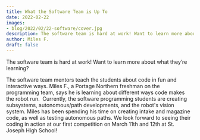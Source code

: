 ```yaml
---
title: What the Software Team is Up To
date: 2022-02-22
images:
- blog/2022/02/22-software/cover.jpg
description: The software team is hard at work! Want to learn more about what they’re learning?
author: Miles F.
draft: false
---
```


The software team is hard at work! Want to learn more about what they’re learning?

<!--more-->

The software team mentors teach the students about code in fun and interactive ways. Miles F., a Portage Northern freshman on the programming team, says he is learning about different ways code makes the robot run.  Currently, the software programming students are creating subsystems, autonomous/path developments, and the robot's vision system. Miles has been spending his time on creating intake and magazine code, as well as testing autonomous paths. We look forward to seeing their coding in action at our first competition on March 11th and 12th at St. Joseph High School!